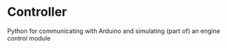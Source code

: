# Controller

Python for communicating with Arduino and simulating (part of) an engine control module
